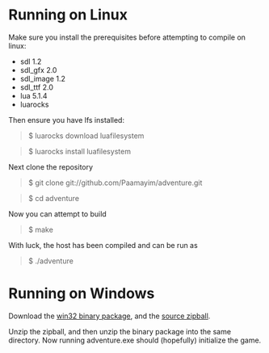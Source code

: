 Running on Linux
================

Make sure you install the prerequisites before attempting to compile on linux:

* sdl 1.2
* sdl_gfx 2.0
* sdl_image 1.2
* sdl_ttf 2.0
* lua 5.1.4
* luarocks

Then ensure you have lfs installed:

> $ luarocks download luafilesystem

> $ luarocks install luafilesystem

Next clone the repository

> $ git clone git://github.com/Paamayim/adventure.git

> $ cd adventure

Now you can attempt to build 

> $ make

With luck, the host has been compiled and can be run as

> $ ./adventure



Running on Windows
==================

Download the [win32 binary package](https://github.com/Paamayim/adventure/downloads), and the [source zipball](https://github.com/Paamayim/adventure/zipball/master).

Unzip the zipball, and then unzip the binary package into the same directory. 
Now running adventure.exe should (hopefully) initialize the game.